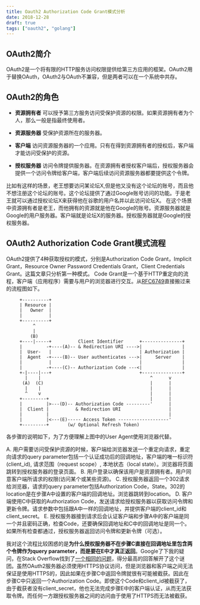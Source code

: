 ```yaml
---
title: Oauth2 Authorization Code Grant模式分析 
date: 2018-12-28
draft: true
tags: ["oauth2", "golang"]
---
```


## OAuth2简介

OAuth2是一个将有限的HTTP服务访问权限提供给第三方应用的框架。OAuth2用于替换OAuth，OAuth2与OAuth不兼容，但是两者可以在一个系统中共存。

## OAuth2的角色

* **资源拥有者** 可以授予第三方服务访问受保护资源的权限。如果资源拥有者为个人，那么一般是指最终使用者。

* **资源服务器** 受保护资源所在的服务器。

* **客户端** 访问资源服务器的一个应用。只有在得到资源拥有者的授权后，客户端才能访问受保护的资源。

* **授权服务器** 访问令牌提供服务器。在资源拥有者授权客户端后，授权服务器会提供一个访问令牌给客户端，客户端后续访问资源服务器都要提供这个令牌。

比如有这样的场景，老王想要访问某论坛X,但是他又没有这个论坛的账号，而且他不想注册这个论坛的账号。这个论坛提供了通过Google账号访问的功能。于是老王就可以通过授权论坛X来获得他在谷歌的用户名并以此访问论坛X。
在这个场景中资源拥有者是老王，而他拥有的资源就是他在Google的账号。资源服务器就是Google的用户服务器。客户端就是论坛X的服务器。授权服务器就是Google的授权服务器。

## OAuth2 Authorization Code Grant模式流程

OAuth2提供了4种获取授权的模式，分别是Authorization Code Grant，Implicit Grant，Resource Owner Password Credentials Grant，Client Credentials Grant。这篇文章只分析第一种模式。
Code Grant是一个基于HTTP重定向的流程，客户端（应用程序）需要与用户的浏览器进行交互。从[RFC6749](https://tools.ietf.org/html/rfc6749)直接搬过来的流程图如下。

```
     +----------+
     | Resource |
     |   Owner  |
     |          |
     +----------+
          ^
          |
         (B)
     +----|-----+          Client Identifier      +---------------+
     |         -+----(A)-- & Redirection URI ---->|               |
     |  User-   |                                 | Authorization |
     |  Agent  -+----(B)-- User authenticates --->|     Server    |
     |          |                                 |               |
     |         -+----(C)-- Authorization Code ---<|               |
     +-|----|---+                                 +---------------+
       |    |                                         ^      v
      (A)  (C)                                        |      |
       |    |                                         |      |
       ^    v                                         |      |
     +---------+                                      |      |
     |         |>---(D)-- Authorization Code ---------'      |
     |  Client |          & Redirection URI                  |
     |         |                                             |
     |         |<---(E)----- Access Token -------------------'
     +---------+       (w/ Optional Refresh Token)
```

各步骤的说明如下，为了方便理解上图中的User Agent使用浏览器代替。

A. 用户需要访问受保护资源的时候，客户端给浏览器发送一个重定向请求，重定向请求的query parameter包括一个认证成功后的回调地址，客户端的唯一标识符(client_id), 请求范围（request scope）, 本地状态（local state）。浏览器将页面跳转到授权服务器的登录页面。
B. 用户登录以确保该用户是资源拥有者。用户同意客户端所请求的权限(访问某个或某些资源)。
C. 授权服务器返回一个302请求给浏览器，请求的query parameter包括Authorization Code，State。302的location是在步骤A中设置的客户端的回调地址。浏览器跳转到location。
D. 客户端使用C中获取的Authorization Code，发送请求给授权服务器以获取访问令牌和更新令牌。请求参数中包括跟A中一样的回调地址，并提供客户端的client_id和client_secret。
E. 授权服务器接到请求后会认证客户端和步骤A中的客户端是同一个并且密码正确，检查Code，还要确保回调地址和C中的回调地址是同一个。如果所有检查都通过，授权服务器返回访问令牌和更新令牌（可选）。

我对这个流程比较困惑的是**为什么授权服务器不在步骤C直接在回调地址里包含两个令牌作为query parameter，而是要在E中才真正返回**。Google了下我的疑问，在Stack Overflow找到了[一个相同的问题](https://stackoverflow.com/questions/13387698/why-is-there-an-authorization-code-flow-in-oauth2-when-implicit-flow-works-s)，得分最高的回答解开了这个谜团。虽然OAuth2服务器必须使用HTTPS协议访问，但是浏览器和客户端之间无法保证是使用HTTPS的，因此如果在步骤C中返回令牌就很有可能被截获。因此在步骤C中只返回一个Authorization Code。即使这个Code和client_id被截获了，由于截获者没有client_secret，他也无法完成步骤E中的客户端认证，从而无法获取令牌。而任何一方跟授权服务器之间的访问由于使用了HTTPS而无法被截获。